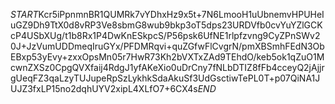 $START$Kcr5iPpnmnBR1QUMRk7vYDhxHz9x5t+7N6LmooH1uUbnemvHPUHeIuGZ9Dh9TtX0d8vRP3Ve8sbmG8wub9bkp3oT5dps23URDVfb0cvYuYZlGCKcP4USbXUg/t1b8Rx1P4DwKnESkpcS/P56psk6UfNE1rlpfzvng9CyZPnSWv20J+JzVumUDDmeqIruGYx/PFDMRqvi+quZGfwFlCvgrN/pmXBSmhFEdN3ObEBxp53yEvy+zxxOpsMn05r7HwR73Kh2bVXTxZAd9TEhdO/keb5ok1qZuO1McwnZXSz0CpgQVXfaij4RdgJ1yfAKeXio0uDrCny7fNLbDTIZ8fFb4cceyQ2jAjjrgUeqFZ3qaLzyTUJupeRpSzLykhkSdaAkuSf3UdGsctiwTePL0T+p07QiNA1JUJZ3fxLP15no2dqhUYV2xipL4XLfO7+6CX4s$END$
